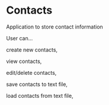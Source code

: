 # Contacts
Application to store contact information

User can...

create new contacts,

view contacts,

edit/delete contacts,

save contacts to text file,

load contacts from text file,


